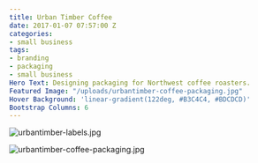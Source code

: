 ```yaml
---
title: Urban Timber Coffee
date: 2017-01-07 07:57:00 Z
categories:
- small business
tags:
- branding
- packaging
- small business
Hero Text: Designing packaging for Northwest coffee roasters.
Featured Image: "/uploads/urbantimber-coffee-packaging.jpg"
Hover Background: 'linear-gradient(122deg, #B3C4C4, #BDCDCD)'
Bootstrap Columns: 6
---
```


![urbantimber-labels.jpg](/uploads/urbantimber-labels.jpg)

![urbantimber-coffee-packaging.jpg](/uploads/urbantimber-coffee-packaging.jpg)